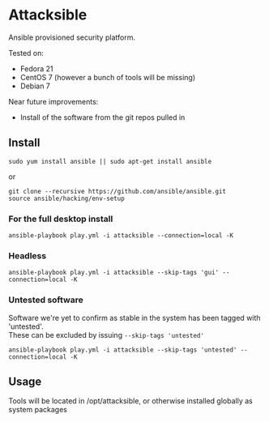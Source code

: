 Attacksible
===========

Ansible provisioned security platform.

Tested on:
* Fedora 21
* CentOS 7 (however a bunch of tools will be missing)
* Debian 7

Near future improvements:
* Install of the software from the git repos pulled in

Install
-----

    sudo yum install ansible || sudo apt-get install ansible

or

    git clone --recursive https://github.com/ansible/ansible.git
    source ansible/hacking/env-setup

### For the full desktop install
    ansible-playbook play.yml -i attacksible --connection=local -K

### Headless
    ansible-playbook play.yml -i attacksible --skip-tags 'gui' --connection=local -K

### Untested software
Software we're yet to confirm as stable in the system has been tagged with 'untested'.  
These can be excluded by issuing `--skip-tags 'untested'`

    ansible-playbook play.yml -i attacksible --skip-tags 'untested' --connection=local -K

Usage
-----

Tools will be located in /opt/attacksible, or otherwise installed globally as system packages

